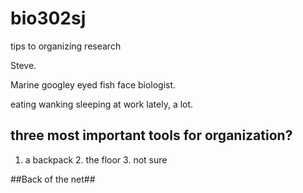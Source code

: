 # bio302sj
tips to organizing research 

Steve.

Marine googley eyed fish face biologist.

eating wanking sleeping at work lately, a lot.

## three most important tools for organization?
1. a backpack 2. the floor 3. not sure

##Back of the net##
